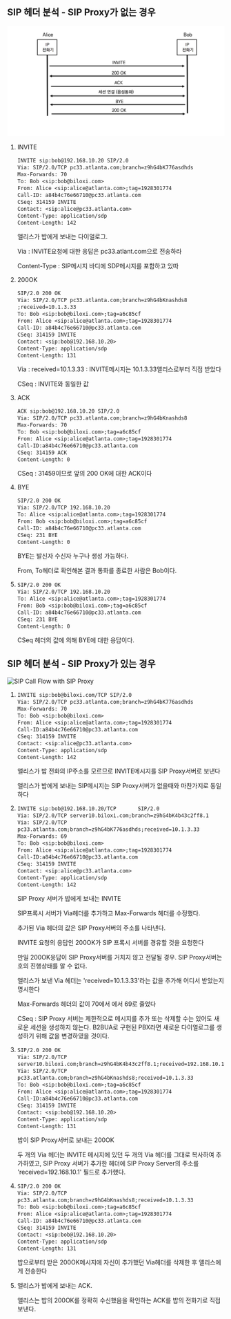 ## SIP 헤더 분석 - SIP Proxy가 없는 경우

![SIP Call Flow witout SIP Proxy](./image/08_1.png)

1. INVITE

   ```sip
   INVITE sip:bob@192.168.10.20 SIP/2.0
   Via: SIP/2.0/TCP pc33.atlanta.com;branch=z9hG4bK776asdhds
   Max-Forwards: 70
   To: Bob <sip:bob@biloxi.com>
   From: Alice <sip:alice@atlanta.com>;tag=1928301774
   Call-ID: a84b4c76e66710@pc33.atlanta.com
   CSeq: 314159 INVITE
   Contact: <sip:alice@pc33.atlanta.com>
   Content-Type: application/sdp
   Content-Length: 142
   ```

   앨리스가 밥에게 보내는 다이얼로그.

   Via : INVITE요청에 대한 응답은 pc33.atlant.com으로 전송하라

   Content-Type : SIP메시지 바디에 SDP메시지를 포함하고 있따

2. 200OK

   ```sip
   SIP/2.0 200 OK
   Via: SIP/2.0/TCP pc33.atlanta.com;branch=z9hG4bKnashds8 ;received=10.1.3.33
   To: Bob <sip:bob@biloxi.com>;tag=a6c85cf
   From: Alice <sip:alice@atlanta.com>;tag=1928301774
   Call-ID: a84b4c76e66710@pc33.atlanta.com
   CSeq: 314159 INVITE
   Contact: <sip:bob@192.168.10.20>
   Content-Type: application/sdp
   Content-Length: 131
   ```

   Via : received=10.1.3.33 : INVITE메시지는 10.1.3.33앨리스로부터 직접 받았다

   CSeq : INVITE와 동일한 값

3. ACK

   ```sip
   ACK sip:bob@192.168.10.20 SIP/2.0 
   Via: SIP/2.0/TCP pc33.atlanta.com;branch=z9hG4bKnashds8
   Max-Forwards: 70
   To: Bob <sip:bob@biloxi.com>;tag=a6c85cf
   From: Alice <sip:alice@atlanta.com>;tag=1928301774
   Call-ID:a84b4c76e66710@pc33.atlanta.com
   CSeq: 314159 ACK
   Content-Length: 0
   ```

   CSeq : 31459이므로 앞의 200 OK에 대한 ACK이다

4. BYE

   ```sip
   SIP/2.0 200 OK 
   Via: SIP/2.0/TCP 192.168.10.20 
   To: Alice <sip:alice@atlanta.com>;tag=1928301774
   From: Bob <sip:bob@biloxi.com>;tag=a6c85cf 
   Call-ID: a84b4c76e66710@pc33.atlanta.com
   CSeq: 231 BYE
   Content-Length: 0
   ```

   BYE는 발신자 수신자 누구나 생성 가능하다.

   From, To헤더로 확인해본 결과 통화를 종료한 사람은 Bob이다.

5. ```sip
   SIP/2.0 200 OK 
   Via: SIP/2.0/TCP 192.168.10.20 
   To: Alice <sip:alice@atlanta.com>;tag=1928301774
   From: Bob <sip:bob@biloxi.com>;tag=a6c85cf 
   Call-ID: a84b4c76e66710@pc33.atlanta.com
   CSeq: 231 BYE
   Content-Length: 0
   ```

   CSeq 헤더의 값에 의해 BYE에 대한 응답이다.



## SIP 헤더 분석 - SIP Proxy가 있는 경우

![SIP Call Flow with SIP Proxy](./image/08_2.png)

1. ```sip
   INVITE sip:bob@biloxi.com/TCP SIP/2.0 
   Via: SIP/2.0/TCP pc33.atlanta.com;branch=z9hG4bK776asdhds
   Max-Forwards: 70
   To: Bob <sip:bob@biloxi.com>
   From: Alice <sip:alice@atlanta.com>;tag=1928301774
   Call-ID:a84b4c76e66710@pc33.atlanta.com
   CSeq: 314159 INVITE
   Contact: <sip:alice@pc33.atlanta.com>
   Content-Type: application/sdp
   Content-Length: 142
   ```

   앨리스가 밥 전화의 IP주소를 모르므로 INVITE메시지를 SIP Proxy서버로 보낸다

   앨리스가 밥에게 보내는 SIP메시지는 SIP Proxy서버가 없을때와 마찬가지로 동일하다

2. ```sip
   INVITE sip:bob@192.168.10.20/TCP       SIP/2.0
   Via: SIP/2.0/TCP server10.biloxi.com;branch=z9hG4bK4b43c2ff8.1
   Via: SIP/2.0/TCP pc33.atlanta.com;branch=z9hG4bK776asdhds;received=10.1.3.33
   Max-Forwards: 69
   To: Bob <sip:bob@biloxi.com>
   From: Alice <sip:alice@atlanta.com>;tag=1928301774
   Call-ID:a84b4c76e66710@pc33.atlanta.com
   CSeq: 314159 INVITE
   Contact: <sip:alice@pc33.atlanta.com>
   Content-Type: application/sdp
   Content-Length: 142
   ```

   SIP Proxy 서버가 밥에게 보내는 INVITE

   SIP프록시 서버가 Via헤더를 추가하고 Max-Forwards 헤더를 수정했다.

   추가된 Via 헤더의 값은 SIP Proxy서버의 주소를 나타낸다.

   INVITE 요청의 응답인 200OK가 SIP 프록시 서버를 경유할 것을 요청한다

   만일 200OK응답이 SIP Proxy서버를 거치지 않고 전달될 경우. SIP Proxy서버는 호의 진행상태를 알 수 없다.

   앨리스가 보낸 Via 헤더는 'received=10.1.3.33'라는 값을 추가해 어디서 받았는지 명시한다

   Max-Forwards 헤더의 값이 70에서 에서 69로 줄었다

   CSeq :  SIP Proxy 서버는 제한적으로 메시지를 추가 또는 삭제할 수는 있어도 새로운 세션을 생성하지 않는다. B2BUA로 구현된 PBX라면 새로운 다이얼로그를 생성하기 위해 값을 변경하였을 것이다.  

3. ```sip
   SIP/2.0 200 OK
   Via: SIP/2.0/TCP server10.biloxi.com;branch=z9hG4bK4b43c2ff8.1;received=192.168.10.1        Via: SIP/2.0/TCP pc33.atlanta.com;branch=z9hG4bKnashds8;received=10.1.3.33
   To: Bob <sip:bob@biloxi.com>;tag=a6c85cf
   From: Alice <sip:alice@atlanta.com>;tag=1928301774
   Call-ID:a84b4c76e66710@pc33.atlanta.com
   CSeq: 314159 INVITE
   Contact: <sip:bob@192.168.10.20>
   Content-Type: application/sdp
   Content-Length: 131
   ```

   밥이 SIP Proxy서버로 보내는 200OK

   두 개의 Via 헤더는 INVITE 메시지에 있던 두 개의 Via 헤더를 그대로 복사하여 추가하였고, SIP Proxy 서버가 추가한 헤더에 SIP Proxy Server의 주소를 'received=192.168.10.1' 필드로 추가했다.

4. ```sip
   SIP/2.0 200 OK
   Via: SIP/2.0/TCP pc33.atlanta.com;branch=z9hG4bKnashds8;received=10.1.3.33
   To: Bob <sip:bob@biloxi.com>;tag=a6c85cf
   From: Alice <sip:alice@atlanta.com>;tag=1928301774
   Call-ID: a84b4c76e66710@pc33.atlanta.com
   CSeq: 314159 INVITE
   Contact: <sip:bob@192.168.10.20>
   Content-Type: application/sdp
   Content-Length: 131
   ```

   밥으로부터 받은 200OK메시지에 자신이 추가했던 Via헤더를 삭제한 후 앨리스에게 전송한다

5. 앨리스가 밥에게 보내는 ACK.

   앨리스는 밥의 200OK를 정확히 수신했음을 확인하는 ACK를 밥의 전화기로 직접 보낸다.

